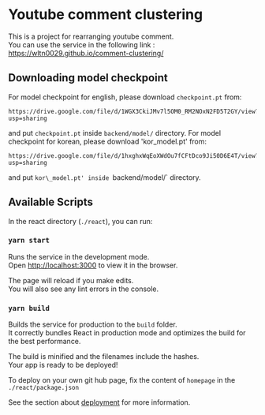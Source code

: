 # Youtube comment clustering 

This is a project for rearranging youtube comment.\
You can use the service in the following link : https://wltn0029.github.io/comment-clustering/ 

## Downloading model checkpoint
For model checkpoint for english, please download `checkpoint.pt` from:
```
https://drive.google.com/file/d/1WGX3CkiJMv7l5OM0_RM2NOxN2FD5T2GY/view?usp=sharing
```
and put `checkpoint.pt` inside `backend/model/` directory.
For model checkpoint for korean, please download 'kor\_model.pt' from:
```
https://drive.google.com/file/d/1hxghxWqEoXWdOu7fCFtDco9Ji50D6E4T/view?usp=sharing
```
and put `kor\_model.pt' inside `backend/model/` directory.

## Available Scripts

In the react directory (`./react`), you can run:

### `yarn start`

Runs the service in the development mode.\
Open [http://localhost:3000](http://localhost:3000) to view it in the browser.

The page will reload if you make edits.\
You will also see any lint errors in the console.

### `yarn build`

Builds the service for production to the `build` folder.\
It correctly bundles React in production mode and optimizes the build for the best performance.

The build is minified and the filenames include the hashes.\
Your app is ready to be deployed!

To deploy on your own git hub page, fix the content of  `homepage` in the `./react/package.json`

See the section about [deployment](https://facebook.github.io/create-react-app/docs/deployment) for more information.

